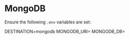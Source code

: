# MongoDB

Ensure the following `.env` variables are set:

DESTINATION=mongodb
MONGODB_URI=
MONGODB_DB=